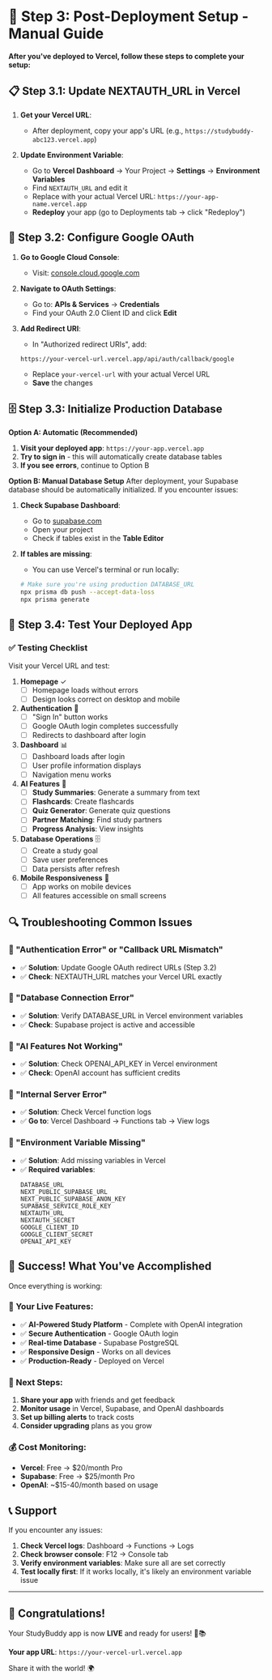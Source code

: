 # 🚀 Step 3: Post-Deployment Setup - Manual Guide

**After you've deployed to Vercel, follow these steps to complete your setup:**

## 📋 **Step 3.1: Update NEXTAUTH_URL in Vercel**

1. **Get your Vercel URL**:
   - After deployment, copy your app's URL (e.g., `https://studybuddy-abc123.vercel.app`)

2. **Update Environment Variable**:
   - Go to **Vercel Dashboard** → Your Project → **Settings** → **Environment Variables**
   - Find `NEXTAUTH_URL` and edit it
   - Replace with your actual Vercel URL: `https://your-app-name.vercel.app`
   - **Redeploy** your app (go to Deployments tab → click "Redeploy")

## 🔧 **Step 3.2: Configure Google OAuth**

1. **Go to Google Cloud Console**:
   - Visit: [console.cloud.google.com](https://console.cloud.google.com)

2. **Navigate to OAuth Settings**:
   - Go to: **APIs & Services** → **Credentials**
   - Find your OAuth 2.0 Client ID and click **Edit**

3. **Add Redirect URI**:
   - In "Authorized redirect URIs", add:
   ```
   https://your-vercel-url.vercel.app/api/auth/callback/google
   ```
   - Replace `your-vercel-url` with your actual Vercel URL
   - **Save** the changes

## 🗄️ **Step 3.3: Initialize Production Database**

**Option A: Automatic (Recommended)**
1. **Visit your deployed app**: `https://your-app.vercel.app`
2. **Try to sign in** - this will automatically create database tables
3. **If you see errors**, continue to Option B

**Option B: Manual Database Setup**
After deployment, your Supabase database should be automatically initialized. If you encounter issues:

1. **Check Supabase Dashboard**:
   - Go to [supabase.com](https://supabase.com)
   - Open your project
   - Check if tables exist in the **Table Editor**

2. **If tables are missing**:
   - You can use Vercel's terminal or run locally:
   ```bash
   # Make sure you're using production DATABASE_URL
   npx prisma db push --accept-data-loss
   npx prisma generate
   ```

## 🧪 **Step 3.4: Test Your Deployed App**

### **✅ Testing Checklist**

Visit your Vercel URL and test:

1. **Homepage** ✓
   - [ ] Homepage loads without errors
   - [ ] Design looks correct on desktop and mobile

2. **Authentication** 🔐
   - [ ] "Sign In" button works
   - [ ] Google OAuth login completes successfully
   - [ ] Redirects to dashboard after login

3. **Dashboard** 📊
   - [ ] Dashboard loads after login
   - [ ] User profile information displays
   - [ ] Navigation menu works

4. **AI Features** 🤖
   - [ ] **Study Summaries**: Generate a summary from text
   - [ ] **Flashcards**: Create flashcards
   - [ ] **Quiz Generator**: Generate quiz questions
   - [ ] **Partner Matching**: Find study partners
   - [ ] **Progress Analysis**: View insights

5. **Database Operations** 🗄️
   - [ ] Create a study goal
   - [ ] Save user preferences
   - [ ] Data persists after refresh

6. **Mobile Responsiveness** 📱
   - [ ] App works on mobile devices
   - [ ] All features accessible on small screens

## 🔍 **Troubleshooting Common Issues**

### **🚨 "Authentication Error" or "Callback URL Mismatch"**
- ✅ **Solution**: Update Google OAuth redirect URLs (Step 3.2)
- ✅ **Check**: NEXTAUTH_URL matches your Vercel URL exactly

### **🚨 "Database Connection Error"**
- ✅ **Solution**: Verify DATABASE_URL in Vercel environment variables
- ✅ **Check**: Supabase project is active and accessible

### **🚨 "AI Features Not Working"**
- ✅ **Solution**: Check OPENAI_API_KEY in Vercel environment
- ✅ **Check**: OpenAI account has sufficient credits

### **🚨 "Internal Server Error"**
- ✅ **Solution**: Check Vercel function logs
- ✅ **Go to**: Vercel Dashboard → Functions tab → View logs

### **🚨 "Environment Variable Missing"**
- ✅ **Solution**: Add missing variables in Vercel
- ✅ **Required variables**:
  ```
  DATABASE_URL
  NEXT_PUBLIC_SUPABASE_URL  
  NEXT_PUBLIC_SUPABASE_ANON_KEY
  SUPABASE_SERVICE_ROLE_KEY
  NEXTAUTH_URL
  NEXTAUTH_SECRET
  GOOGLE_CLIENT_ID
  GOOGLE_CLIENT_SECRET
  OPENAI_API_KEY
  ```

## 🎉 **Success! What You've Accomplished**

Once everything is working:

### **🌟 Your Live Features:**
- ✅ **AI-Powered Study Platform** - Complete with OpenAI integration
- ✅ **Secure Authentication** - Google OAuth login
- ✅ **Real-time Database** - Supabase PostgreSQL
- ✅ **Responsive Design** - Works on all devices
- ✅ **Production-Ready** - Deployed on Vercel

### **🎯 Next Steps:**
1. **Share your app** with friends and get feedback
2. **Monitor usage** in Vercel, Supabase, and OpenAI dashboards
3. **Set up billing alerts** to track costs
4. **Consider upgrading** plans as you grow

### **💰 Cost Monitoring:**
- **Vercel**: Free → $20/month Pro
- **Supabase**: Free → $25/month Pro  
- **OpenAI**: ~$15-40/month based on usage

## 📞 **Support**

If you encounter any issues:

1. **Check Vercel logs**: Dashboard → Functions → Logs
2. **Check browser console**: F12 → Console tab
3. **Verify environment variables**: Make sure all are set correctly
4. **Test locally first**: If it works locally, it's likely an environment variable issue

---

## 🎊 **Congratulations!** 

Your StudyBuddy app is now **LIVE** and ready for users! 🚀📚

**Your app URL**: `https://your-vercel-url.vercel.app`

Share it with the world! 🌍
